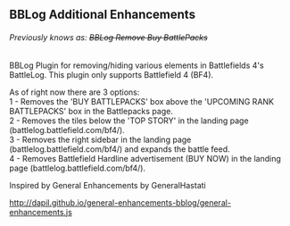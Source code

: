 ## BBLog Additional Enhancements 
###### Previously knows as: ~~BBLog Remove Buy BattlePacks~~

BBLog Plugin for removing/hiding various elements in Battlefields 4's BattleLog. This plugin only supports Battlefield 4 (BF4).

As of right now there are 3 options:  
1 - Removes the 'BUY BATTLEPACKS' box above the 'UPCOMING RANK BATTLEPACKS' box in the Battlepacks page.  
2 - Removes the tiles below the 'TOP STORY' in the landing page (battlelog.battlefield.com/bf4/).  
3 - Removes the right sidebar in the landing page (battlelog.battlefield.com/bf4/) and expands the battle feed.  
4 - Removes Battlefield Hardline advertisement (BUY NOW) in the landing page (battlelog.battlefield.com/bf4/).  

Inspired by General Enhancements by GeneralHastati

http://dapil.github.io/general-enhancements-bblog/general-enhancements.js

